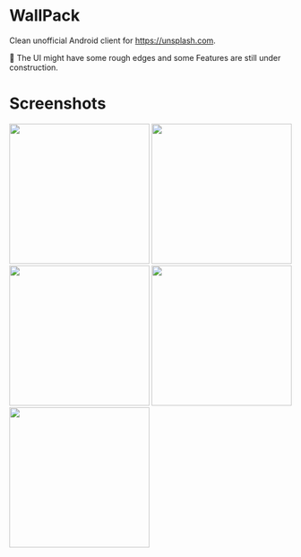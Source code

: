 # WallPack


Clean unofficial Android client for https://unsplash.com.


🤔 The UI might have some rough edges and some Features are still under construction.



# Screenshots

<img src="https://github.com/biniamHaddish/WallPack/blob/master/wallPack%20screen%20shots/collection.png" width="250"> <img src="https://github.com/biniamHaddish/WallPack/blob/master/wallPack%20screen%20shots/collection_details.png" width="250">
<img src="https://github.com/biniamHaddish/WallPack/blob/master/wallPack%20screen%20shots/main_activity.png" width="250"> <img src="https://github.com/biniamHaddish/WallPack/blob/master/wallPack%20screen%20shots/featured_activity.png" width="250">
<img src="https://github.com/biniamHaddish/WallPack/blob/master/wallPack%20screen%20shots/newPhotoDetails.png" width="250">

